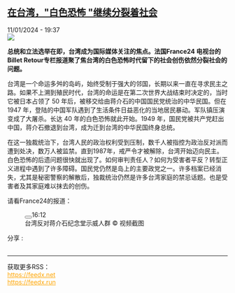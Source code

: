 <!--1704998701000-->
[在台湾，&quot;白色恐怖 &quot;继续分裂着社会](https://www.rfi.fr/cn/%E5%8F%B0%E6%B9%BE/20240111-%E5%9C%A8%E5%8F%B0%E6%B9%BE%EF%BC%8C-%E7%99%BD%E8%89%B2%E6%81%90%E6%80%96-%E7%BB%A7%E7%BB%AD%E5%88%86%E8%A3%82%E7%9D%80%E7%A4%BE%E4%BC%9A)
------

<div>11/01/2024 - 19:37</div><img src="https://s.rfi.fr/media/display/1400bf88-b0ad-11ee-a5d5-005056bf30b7/w:1280/p:16x9/%E5%8F%B0%E6%B9%BE%E5%8F%8D%E5%AF%B9%E8%92%8B%E4%BB%8B%E7%9F%B3%E7%BA%AA%E5%BF%B5%E5%A0%82%E7%A4%BA%E5%A8%81%E4%BA%BA%E7%BE%A4jpg.jpg"><p><strong>总统和立法选举在即，台湾成为国际媒体关注的焦点。法国France24 电视台的Billet Retour专栏报道聚了焦台湾的白色恐怖时代留下的社会创伤依然分裂社会的问题。        </strong></p><div><p>台湾是一个命运多舛的岛屿，始终受制于强大的邻国，长期以来一直在寻求民主之路。如果不上溯到殖民时代，台湾的命运是在第二次世界大战结束时决定的，当时它被日本占领了 50 年后，被移交给由蒋介石的中国国民党统治的中华民国。但在 1947 年，登陆的中国军队遇到了生活条件日益恶化的当地居民暴动。军队镇压演变成了大屠杀。长达 40 年的白色恐怖就此开始。1949 年，国民党被共产党赶出中国，蒋介石撤退到台湾，成为迁到台湾的中华民国终身总统。</p><p>在这一独裁统治下，台湾人民的政治权利受到压制，数千人被指控为政治反对派而遭到处决，数万人被监禁。直到1987年，戒严令才被解除，台湾开始迈向民主。白色恐怖的后遗问题很快就出现了。如何审判责任人？如何为受害者平反？转型正义进程中遇到了许多障碍。国民党仍然是岛上的主要政党之一。许多档案已经消失，尤其是秘密警察的解散后，独裁统治仍然是许多台湾家庭的禁忌话题。也是受害者及其家庭难以抹去的创伤。</p><p>请看France24的报道：</p>    <div data-media-video-WBMZ102957-RFI-CN-20240111 data-wrapper-video-player data-show-hidden-video-player="WBMZ102957-RFI-CN-20240111"><divdata-hidden-video-player="WBMZ102957-RFI-CN-20240111"><video-playermedia-id="WBMZ102957-RFI-CN-20240111"video-type="youtube"source="https://www.youtube.com/embed/nIUQ_FvFmT0"locale="zh-CN"type="main"video-id="nIUQ_FvFmT0"playlist=""live=""embed_config = "{&quot;primaryThemeColor&quot;:&quot;#e2001a&quot;}"playsinline="1"autoplay    title=""                @ready="onPlayerReady"@play="onPlayerPlay"@ad_playing="onPlayerAdPlay"@ad_ending="onPlayerAdEnd"@paused="onPlayerPaused"@ended="onPlayerEnded"@cued="onPlayerVideoCued"@buffering="onPlayerBuffering"@destroyed="onPlayerDestroyed"><div><div></div></div></video-player></div><figure><div><picture><sourcetype="image/webp"srcset="https://s.rfi.fr/media/display/1400bf88-b0ad-11ee-a5d5-005056bf30b7/w:246/p:16x9/%E5%8F%B0%E6%B9%BE%E5%8F%8D%E5%AF%B9%E8%92%8B%E4%BB%8B%E7%9F%B3%E7%BA%AA%E5%BF%B5%E5%A0%82%E7%A4%BA%E5%A8%81%E4%BA%BA%E7%BE%A4jpg.webp 246w,https://s.rfi.fr/media/display/1400bf88-b0ad-11ee-a5d5-005056bf30b7/w:388/p:16x9/%E5%8F%B0%E6%B9%BE%E5%8F%8D%E5%AF%B9%E8%92%8B%E4%BB%8B%E7%9F%B3%E7%BA%AA%E5%BF%B5%E5%A0%82%E7%A4%BA%E5%A8%81%E4%BA%BA%E7%BE%A4jpg.webp 388w,https://s.rfi.fr/media/display/1400bf88-b0ad-11ee-a5d5-005056bf30b7/w:720/p:16x9/%E5%8F%B0%E6%B9%BE%E5%8F%8D%E5%AF%B9%E8%92%8B%E4%BB%8B%E7%9F%B3%E7%BA%AA%E5%BF%B5%E5%A0%82%E7%A4%BA%E5%A8%81%E4%BA%BA%E7%BE%A4jpg.webp 720w,https://s.rfi.fr/media/display/1400bf88-b0ad-11ee-a5d5-005056bf30b7/w:980/p:16x9/%E5%8F%B0%E6%B9%BE%E5%8F%8D%E5%AF%B9%E8%92%8B%E4%BB%8B%E7%9F%B3%E7%BA%AA%E5%BF%B5%E5%A0%82%E7%A4%BA%E5%A8%81%E4%BA%BA%E7%BE%A4jpg.webp 980w"sizes="(max-width: 639px) calc(100vw - 32px), (max-width: 1023px) calc(100vw - 44px), (min-width: 1024px) 850px"/><imgfetchpriority="low" src="https://s.rfi.fr/media/display/1400bf88-b0ad-11ee-a5d5-005056bf30b7/w:980/p:16x9/%E5%8F%B0%E6%B9%BE%E5%8F%8D%E5%AF%B9%E8%92%8B%E4%BB%8B%E7%9F%B3%E7%BA%AA%E5%BF%B5%E5%A0%82%E7%A4%BA%E5%A8%81%E4%BA%BA%E7%BE%A4jpg.jpg" alt="台湾反对蒋介石纪念堂示威人群" srcset="https://s.rfi.fr/media/display/1400bf88-b0ad-11ee-a5d5-005056bf30b7/w:246/p:16x9/%E5%8F%B0%E6%B9%BE%E5%8F%8D%E5%AF%B9%E8%92%8B%E4%BB%8B%E7%9F%B3%E7%BA%AA%E5%BF%B5%E5%A0%82%E7%A4%BA%E5%A8%81%E4%BA%BA%E7%BE%A4jpg.jpg 246w,https://s.rfi.fr/media/display/1400bf88-b0ad-11ee-a5d5-005056bf30b7/w:388/p:16x9/%E5%8F%B0%E6%B9%BE%E5%8F%8D%E5%AF%B9%E8%92%8B%E4%BB%8B%E7%9F%B3%E7%BA%AA%E5%BF%B5%E5%A0%82%E7%A4%BA%E5%A8%81%E4%BA%BA%E7%BE%A4jpg.jpg 388w,https://s.rfi.fr/media/display/1400bf88-b0ad-11ee-a5d5-005056bf30b7/w:720/p:16x9/%E5%8F%B0%E6%B9%BE%E5%8F%8D%E5%AF%B9%E8%92%8B%E4%BB%8B%E7%9F%B3%E7%BA%AA%E5%BF%B5%E5%A0%82%E7%A4%BA%E5%A8%81%E4%BA%BA%E7%BE%A4jpg.jpg 720w,https://s.rfi.fr/media/display/1400bf88-b0ad-11ee-a5d5-005056bf30b7/w:980/p:16x9/%E5%8F%B0%E6%B9%BE%E5%8F%8D%E5%AF%B9%E8%92%8B%E4%BB%8B%E7%9F%B3%E7%BA%AA%E5%BF%B5%E5%A0%82%E7%A4%BA%E5%A8%81%E4%BA%BA%E7%BE%A4jpg.jpg 980w"sizes="(max-width: 639px) calc(100vw - 32px), (max-width: 1023px) calc(100vw - 44px), (min-width: 1024px) 850px"width="980"height="551"loading="lazy"/></picture><button aria-label="播放影片"><span></span></button><time>16:12</time></div><figcaption><span>台湾反对蒋介石纪念堂示威人群</span>                <span>© 视频截图</span>            </figcaption></figure></div><p></p><div data-selfpromo-newsletter></div><div data-selfpromo-app></div></div><div><div>分享 :</div><div><a href="https://www.facebook.com/dialog/share?app_id=113191652055439&amp;href=https%3A%2F%2Frfi.my%2FAFRd.F&amp;redirect_uri=https%3A%2F%2Fwww.rfi.fr%2Fcn%2F%25E5%258F%25B0%25E6%25B9%25BE%2F20240111-%25E5%259C%25A8%25E5%258F%25B0%25E6%25B9%25BE%25EF%25BC%258C-%25E7%2599%25BD%25E8%2589%25B2%25E6%2581%2590%25E6%2580%2596-%25E7%25BB%25A7%25E7%25BB%25AD%25E5%2588%2586%25E8%25A3%2582%25E7%259D%2580%25E7%25A4%25BE%25E4%25BC%259A&amp;locale=zh_CN" target="_blank" rel="noopener nofollow"><span></span></a><a href="whatsapp://send?text=%E5%9C%A8%E5%8F%B0%E6%B9%BE%EF%BC%8C%22%E7%99%BD%E8%89%B2%E6%81%90%E6%80%96%20%22%E7%BB%A7%E7%BB%AD%E5%88%86%E8%A3%82%E7%9D%80%E7%A4%BE%E4%BC%9A%20-%20https%3A%2F%2Frfi.my%2FAFRd.W" target="_blank" rel="noopener nofollow"><span></span></a><a href="https://web.whatsapp.com/send?text=%E5%9C%A8%E5%8F%B0%E6%B9%BE%EF%BC%8C%22%E7%99%BD%E8%89%B2%E6%81%90%E6%80%96%20%22%E7%BB%A7%E7%BB%AD%E5%88%86%E8%A3%82%E7%9D%80%E7%A4%BE%E4%BC%9A%20-%20https%3A%2F%2Frfi.my%2FAFRd.W" target="_blank" rel="noopener nofollow"><span></span></a><a href="https://x.com/intent/tweet?url=https%3A%2F%2Frfi.my%2FAFRd.X&amp;via=RFI_Cn&amp;related=RFI_Cn&amp;text=%E5%9C%A8%E5%8F%B0%E6%B9%BE%EF%BC%8C%22%E7%99%BD%E8%89%B2%E6%81%90%E6%80%96%20%22%E7%BB%A7%E7%BB%AD%E5%88%86%E8%A3%82%E7%9D%80%E7%A4%BE%E4%BC%9A&amp;lang=zh-cn" target="_blank" rel="noopener nofollow"><span></span></a><span data-root-share><share-button v-on:open="openModal"></share-button><share-modal v-if="displayModal" v-on:close="closeModal"></share-modal></span></div></div><br><hr><div>获取更多RSS：<br><a href="https://feedx.net" style="color:orange" target="_blank">https://feedx.net</a> <br><a href="https://feedx.run" style="color:orange" target="_blank">https://feedx.run</a><br></div>
